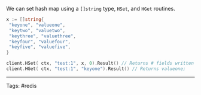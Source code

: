 We can set hash map using a `[]string` type, `HSet`, and `HGet` routines.

```go
x := []string{
 "keyone", "valueone",
 "keytwo", "valuetwo",
 "keythree", "valuethree",
 "keyfour", "valuefour",
 "keyfive", "valuefive",
}

client.HSet( ctx, "test:1", x, 0).Result() // Returns # fields written ; 
client.HGet( ctx, "test:1", "keyone").Result() // Returns valueone; 

```
___
Tags: #redis 